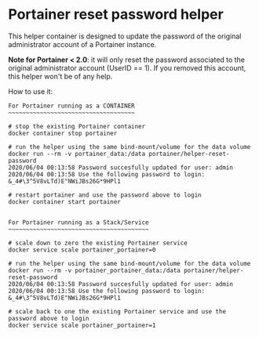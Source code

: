 # Portainer reset password helper

This helper container is designed to update the password of the original administrator account of a Portainer instance.

**Note for Portainer < 2.0**: it will only reset the password associated to the original administrator account (UserID == 1). If you removed this
account, this helper won't be of any help.

How to use it:

```
For Portainer running as a CONTAINER
~~~~~~~~~~~~~~~~~~~~~~~~~~~~~~~~~~~~

# stop the existing Portainer container
docker container stop portainer

# run the helper using the same bind-mount/volume for the data volume
docker run --rm -v portainer_data:/data portainer/helper-reset-password
2020/06/04 00:13:58 Password succesfully updated for user: admin
2020/06/04 00:13:58 Use the following password to login: &_4#\3^5V8vLTd)E"NWiJBs26G*9HPl1

# restart portainer and use the password above to login
docker container start portainer


For Portainer running as a Stack/Service
~~~~~~~~~~~~~~~~~~~~~~~~~~~~~~~~~~~~~~~~

# scale down to zero the existing Portainer service
docker service scale portainer_portainer=0

# run the helper using the same bind-mount/volume for the data volume
docker run --rm -v portainer_portainer_data:/data portainer/helper-reset-password
2020/06/04 00:13:58 Password succesfully updated for user: admin
2020/06/04 00:13:58 Use the following password to login: &_4#\3^5V8vLTd)E"NWiJBs26G*9HPl1

# scale back to one the existing Portainer service and use the password above to login
docker service scale portainer_portainer=1

```


